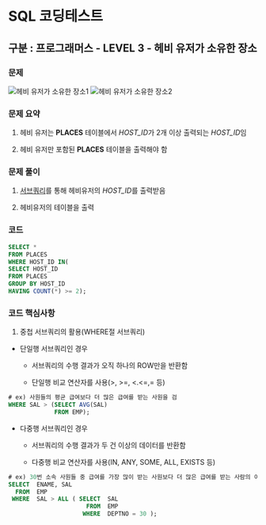 # SQL 코딩테스트

## 구분 : 프로그래머스 - LEVEL 3 - 헤비 유저가 소유한 장소

### 문제
![헤비 유저가 소유한 장소1](https://user-images.githubusercontent.com/69181105/159736123-ceffb93c-6e14-4b78-8ae4-7ee0c269a55b.png)
![헤비 유저가 소유한 장소2](https://user-images.githubusercontent.com/69181105/159736133-55659b70-b439-45ad-837c-dc2cfe6e0ceb.png)

### 문제 요약

1. 헤비 유저는 **PLACES** 테이블에서 *HOST_ID*가 2개 이상 출력되는 *HOST_ID*임
  
2. 헤비 유저만 포함된 **PLACES** 테이블을 출력해야 함
  

### 문제 풀이

1. <u>서브쿼리</u>를 통해 헤비유저의 *HOST_ID*를 출력받음
  
2. 헤비유저의 테이블을 출력
  

### 코드

```sql
SELECT *
FROM PLACES
WHERE HOST_ID IN(
SELECT HOST_ID
FROM PLACES
GROUP BY HOST_ID
HAVING COUNT(*) >= 2);
```

### 코드 핵심사항

1. 중첩 서브쿼리의 활용(WHERE절 서브쿼리)

- 단일행 서브쿼리인 경우
  - 서브쿼리의 수행 결과가 오직 하나의 ROW만을 반환함
    
  - 단일행 비교 연산자를 사용(>, >=, <.<=,= 등)
    

```sql
# ex) 사원들의 평균 급여보다 더 많은 급여를 받는 사원을 검
WHERE SAL > (SELECT AVG(SAL) 
             FROM EMP);
```

- 다중행 서브쿼리인 경우
  
  - 서브쿼리의 수행 결과가 두 건 이상의 데이터를 반환함
    
  - 다중행 비교 연산자를 사용(IN, ANY, SOME, ALL, EXISTS 등)
    

```sql
# ex) 30번 소속 사원들 중 급여를 가장 많이 받는 사원보다 더 많은 급여를 받는 사람의 이름과 급여를 출력
SELECT  ENAME, SAL
  FROM  EMP
 WHERE  SAL > ALL ( SELECT  SAL
                      FROM  EMP
                     WHERE  DEPTNO = 30 );
```
